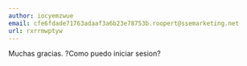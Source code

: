 ```yaml
---
author: iocyemzwue
email: cfe6fdade71763adaaf3a6b23e78753b.roopert@ssemarketing.net
url: rxrrmwptyw
---
```


Muchas gracias. ?Como puedo iniciar sesion?